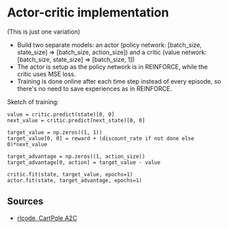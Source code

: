 # Actor-critic implementation

(This is just one variation)

* Build two separate models: an actor (policy network: [batch_size, state_size] => [batch_size, action_size]) and a critic (value network: [batch_size, state_size] => [batch_size, 1])
* The actor is setup as the policy network is in REINFORCE, while the critic uses MSE loss.
* Training is done online after each time step instead of every episode, so there's no need to save experiences as in REINFORCE.

Sketch of training:

	value = critic.predict(state)[0, 0]
	next_value = critic.predict(next_state)[0, 0]

	target_value = np.zeros((1, 1))
	target_value[0, 0] = reward + (discount_rate if not done else 0)*next_value

	target_advantage = np.zeros((1, action_size))
	target_advantage[0, action] = target_value - value

	critic.fit(state, target_value, epochs=1)
	actor.fit(state, target_advantage, epochs=1)

## Sources

* [rlcode, CartPole A2C](https://github.com/rlcode/reinforcement-learning/blob/master/2-cartpole/4-actor-critic/cartpole_a2c.py)

